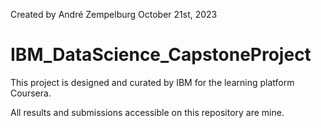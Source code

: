 Created by André Zempelburg
October 21st, 2023

# IBM_DataScience_CapstoneProject

This project is designed and curated by IBM for the learning platform Coursera.

All results and submissions accessible on this repository are mine.
